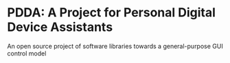 # PDDA: A Project for Personal Digital Device Assistants

An open source project of software libraries towards a general-purpose GUI control model
